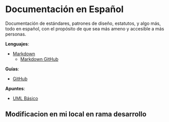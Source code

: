Documentación en Español
========================

Documentación de estándares, patrones de diseño, estatutos, y algo más, todo
en español, con el propósito de que sea más ameno y accesible a más personas.

__Lenguajes__:
  - [Markdown](Markdown)
    - [Markdown GitHub](Markdown/GitHub_Flavores_Markdown.md)

__Guías__:
  - [GitHub](Guias/GitHub)

__Apuntes__:
  - [UML Básico](Apuntes/UML/basico.md)
  
  ## Modificacion en mi local en rama desarrollo
